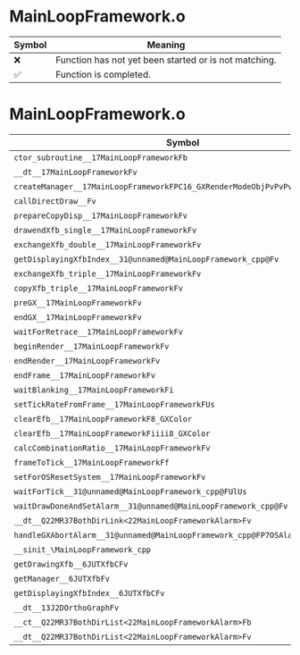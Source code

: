# MainLoopFramework.o
| Symbol | Meaning 
| ------------- | ------------- 
| :x: | Function has not yet been started or is not matching. 
| :white_check_mark: | Function is completed. 


# MainLoopFramework.o
| Symbol | Decompiled? |
| ------------- | ------------- |
| `ctor_subroutine__17MainLoopFrameworkFb` | :x: |
| `__dt__17MainLoopFrameworkFv` | :x: |
| `createManager__17MainLoopFrameworkFPC16_GXRenderModeObjPvPvPvb` | :x: |
| `callDirectDraw__Fv` | :x: |
| `prepareCopyDisp__17MainLoopFrameworkFv` | :x: |
| `drawendXfb_single__17MainLoopFrameworkFv` | :x: |
| `exchangeXfb_double__17MainLoopFrameworkFv` | :x: |
| `getDisplayingXfbIndex__31@unnamed@MainLoopFramework_cpp@Fv` | :x: |
| `exchangeXfb_triple__17MainLoopFrameworkFv` | :x: |
| `copyXfb_triple__17MainLoopFrameworkFv` | :x: |
| `preGX__17MainLoopFrameworkFv` | :x: |
| `endGX__17MainLoopFrameworkFv` | :x: |
| `waitForRetrace__17MainLoopFrameworkFv` | :x: |
| `beginRender__17MainLoopFrameworkFv` | :x: |
| `endRender__17MainLoopFrameworkFv` | :x: |
| `endFrame__17MainLoopFrameworkFv` | :x: |
| `waitBlanking__17MainLoopFrameworkFi` | :x: |
| `setTickRateFromFrame__17MainLoopFrameworkFUs` | :x: |
| `clearEfb__17MainLoopFrameworkF8_GXColor` | :x: |
| `clearEfb__17MainLoopFrameworkFiiii8_GXColor` | :x: |
| `calcCombinationRatio__17MainLoopFrameworkFv` | :x: |
| `frameToTick__17MainLoopFrameworkFf` | :x: |
| `setForOSResetSystem__17MainLoopFrameworkFv` | :x: |
| `waitForTick__31@unnamed@MainLoopFramework_cpp@FUlUs` | :x: |
| `waitDrawDoneAndSetAlarm__31@unnamed@MainLoopFramework_cpp@Fv` | :x: |
| `__dt__Q22MR37BothDirLink<22MainLoopFrameworkAlarm>Fv` | :x: |
| `handleGXAbortAlarm__31@unnamed@MainLoopFramework_cpp@FP7OSAlarmP9OSContext` | :x: |
| `__sinit_\MainLoopFramework_cpp` | :x: |
| `getDrawingXfb__6JUTXfbCFv` | :x: |
| `getManager__6JUTXfbFv` | :x: |
| `getDisplayingXfbIndex__6JUTXfbCFv` | :x: |
| `__dt__13J2DOrthoGraphFv` | :x: |
| `__ct__Q22MR37BothDirList<22MainLoopFrameworkAlarm>Fb` | :x: |
| `__dt__Q22MR37BothDirList<22MainLoopFrameworkAlarm>Fv` | :x: |
